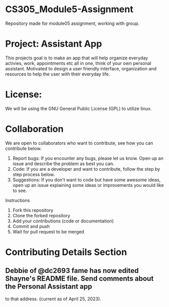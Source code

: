 # CS305_Module5-Assignment
Repository made for module05 assignment, working with group. 

# Project: Assistant App
This projects goal is to make an app that will help organize everyday activies, work, appointments etc all in one, think of your own personal assistant. Motivated to design a user friendly interface, organization and  resources to help the user with their everyday life. 

# License:
We will be using the GNU General Public License (GPL) to utilize linux. 

# Collaboration
We are open to collaborators who want to contribute, see how you can contribute below.
1. Report bugs: If you encounter any bugs, please let us know. Open up an issue and describe the problem as best you can.
2. Code: If you are a developer and want to contribute, follow the step by step process below. 
3. Suggestions: If you don't want to code but have some awesome ideas, open up an issue explaining some ideas or improvements you would like to see. 

Instructions
1. Fork this repository
2. Clone the forked repository
3. Add your contributions (code or documentation)
4. Commit and push
5. Wait for pull request to be merged

# Contributing Details Section

## Debbie of @dc2693 fame has now edited Shayne's README file. Send comments about the Personal Assistant app
to that address. (current as of April 25, 2023).


